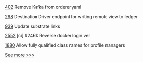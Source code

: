 
[402](https://github.com/hyperledger/fabric-test/pull/402) Remove Kafka from orderer.yaml

[298](https://github.com/hyperledger-labs/weaver-dlt-interoperability/pull/298) Destination Driver endpoint for writing remote view to ledger

[939](https://github.com/hyperledger-labs/solang/pull/939) Update substrate links

[2552](https://github.com/hyperledger/iroha/pull/2552) [ci] #2461: Reverse docker login ver

[1880](https://github.com/hyperledger/aries-cloudagent-python/pull/1880) Allow fully qualified class names for profile managers


[See more >>>](https://start-here.hyperledger.org/pull-requests)
